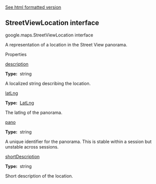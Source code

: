 [See html formatted version](https://huasofoundries.github.io/google-maps-documentation/StreetViewLocation.html)


StreetViewLocation interface
----------------------------

google.maps.StreetViewLocation interface

A representation of a location in the Street View panorama.

Properties

[description](#StreetViewLocation.description)

**Type:**  string

A localized string describing the location.

[latLng](#StreetViewLocation.latLng)

**Type:**  [LatLng](LatLng.md)

The latlng of the panorama.

[pano](#StreetViewLocation.pano)

**Type:**  string

A unique identifier for the panorama. This is stable within a session but unstable across sessions.

[shortDescription](#StreetViewLocation.shortDescription)

**Type:**  string

Short description of the location.